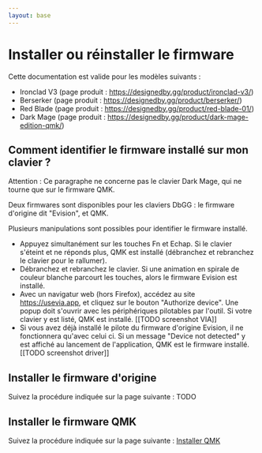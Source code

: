 ```yaml
---
layout: base
---
```


# Installer ou réinstaller le firmware

Cette documentation est valide pour les modèles suivants :
- Ironclad V3 (page produit : https://designedby.gg/product/ironclad-v3/)
- Berserker (page produit : https://designedby.gg/product/berserker/)
- Red Blade (page produit : https://designedby.gg/product/red-blade-01/)
- Dark Mage (page produit : https://designedby.gg/product/dark-mage-edition-qmk/)

## Comment identifier le firmware installé sur mon clavier ?

Attention : Ce paragraphe ne concerne pas le clavier Dark Mage, qui ne tourne que sur le firmware QMK.

Deux firmwares sont disponibles pour les claviers DbGG : le firmware d'origine dit "Evision", et QMK.

Plusieurs manipulations sont possibles pour identifier le firmware installé.

- Appuyez simultanément sur les touches Fn et Echap. Si le clavier s'éteint et ne réponds plus, QMK est installé (débranchez et rebranchez le clavier pour le rallumer).
- Débranchez et rebranchez le clavier. Si une animation en spirale de couleur blanche parcourt les touches, alors le firmware Evision est installé.
- Avec un navigatur web (hors Firefox), accédez au site https://usevia.app, et cliquez sur le bouton "Authorize device". Une popup doit s'ouvrir avec les périphériques pilotables par l'outil. Si votre clavier y est listé, QMK est installé. [[TODO screenshot VIA]]
- Si vous avez déjà installé le pilote du firmware d'origine Evision, il ne fonctionnera qu'avec celui ci. Si un message "Device not detected" y est affiché au lancement de l'application, QMK est le firmware installé. [[TODO screenshot driver]]

## Installer le firmware d'origine

Suivez la procédure indiquée sur la page suivante : TODO

## Installer le firmware QMK

Suivez la procédure indiquée sur la page suivante : [Installer QMK](/installer-firmware-qmk)
